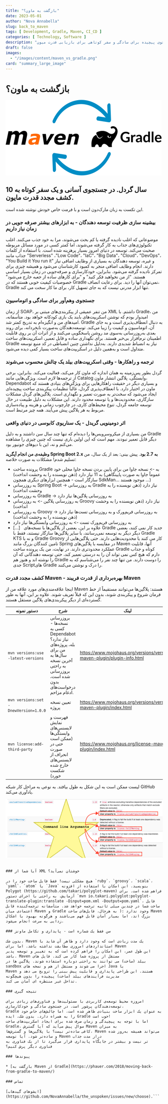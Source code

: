 ```yaml
---
title: "بازگشت به ماون؟"
date: 2023-05-01
author: "Nova Annabella"
slug: back_to_maven
tags: [ Development, Gradle, Maven, CI_CD ]
categories: [ Technology, Software ]
description: "جست‌وجوی پیچیده برای سادگی و سفر کوتاهی برای بازیابی قدرت میون (Maven) که دشوار به دست آمده است."
draft: false
images:
  - "/images/content/maven_vs_gradle.png"
card: "summary_large_image"
---
```



# بازگشت به ماون؟

[![maven_vs_gradle](/images/content/maven_vs_gradle.png)](https://phauer.com/2018/moving-back-from-gradle-to-maven/)

## 10 سال گردل. در جستجوی آسانی و یک سفر کوتاه به کشف مجدد قدرت مایون.

این تکست به زبان مارک‌دون است و با فرمت خاص خودش نوشته شده است.

### بیشینه سازی ظرفیت توسعه دهندگان - به ابزارهای بیشتر صرفه جویی در زمان نیاز داریم

موضوعاتی که اغلب نادیده گرفته یا کم بحث می‌شوند، مرا به خود جذب می‌کنند. اغلب تکنولوژی‌های جذاب به کار گرفته می‌شوند،
اما کمتر کسی در مورد مسائل مربوطه صحبت می‌کند. توسعه در دنیای امروز بسیار پرهزینه شده است. با استفاده از کلمات جذاب
مانند "Serverless" ،"Low Code"، "IaC"، "Big Data"، "Cloud"، "DevOps"، "You Build it You run it" و غیره، توسعه دهندگان به
بسیاری از وظایف اضافی نیاز دارند. انجام وظایف اضافی منجر به کمبود کارشناسان می‌شود و همیشه چیزی برای تمرکز نادیده گرفته
می‌شود. بنابراین، خودکارسازی و صرفه‌جویی در زمان بسیار اساسی هستند. "از من نخواهید فکر کنید" و "برای کارهای ساده از جعبه
خارج می‌شود" خصوصیات کیفیت خوبی هستند که در Gradle نمی‌توان آنها را دید. برای رعایت انصاف، Gradle تنها ابزار مدرنی نیست
که به جای تسهیل کار، برای ما کار سخت می کند.

### جستجوی وهم‌آور برای سادگی و اتوماسیون

از زمان SOAP، من تنفر عمیقی از پیکربندی‌های مبتنی بر XML داشتم. با Gradle، من امیدوار بودم که نوشتن اسکریپت‌های بایند یک
بازی کودکانه خواهد بود. متأسفانه، امیدهای من و انگیزه‌ام به تدریج کمتر شد. Gradle به دنبال انعطاف‌پذیری است و به جای آن،
اتوماسیون و کیفیت را زیبا می‌کند. توسعه‌دهندگان به‌صورت نابخردانه، برای روند بعدی به‌روزرسانی به‌سوی مد روشن پاسخگویی
می‌کنند و از اثرات آن بر روی قابلیت اطمینان نرم‌افزار بی‌خبر هستند. برای نگهداری ساده و قابل تعمیر، اسکریپت‌های ساخت
Gradle نیاز به انضباط شدیدی دارند. به‌دلیل نداشتن چنین انضباطی در کد منبع توسعه متداول است و به‌همین دلیل در اسکریپت‌های
ساخت بسیار کمی دیده می‌شود.

### ترجمه و راهکارها - وقتی اسکریپت‌های بیلد یک چالش محسوب می‌شوند

گردل بطور پس‌زمینه به همان اندازه که ماون کار می‌کند، فعالیت می‌کند. بنابراین، برخی از ترجمه‌ها لازم است. ویژگی‌هایی
مانند Catalog وابستگی، پلاگین انتشار ماون، Dependabot و بسیاری دیگر در حقیقت راهکارهایی برای ویژگی‌های بنیادی هستند که
ماون در اختیار دارد. با انعطاف‌پذیری گردل، غالباً تنظیمات پیکربندی ساخت پیچیده‌ای ایجاد می‌شود که سخت‌تر به صورت تعمیر و
نگهداری است. پلاگین‌های گردل مشکلات سازگاری، محدودیت‌ها و یا توسعه محدود دارند. این مشکلات به دلیل طبیعت در حال توسعه
جامعه گردل، تنوع محیط‌های کاری، در چارچوب زمانی و هزینه و پیاده‌سازی مربوط به هر پلاگین پیش می‌آیند. همه چیز مرتبط است.

### اثر دومینویی گریدل - یک سناریوی کابوسی در دنیای واقعی

من بسیاری از میکرو‌سرویس‌ها را دیده‌ام که تنها چند سال سن داشتند و به دلیل Gradle دیگر قابل تعمیر نبودند. مهم است که این اولین باری نیست که چنین چیزی را مشاهده می‌کنم و نه، این با دیو‌های جونیور بود.
 
**وظیفه‌ی من انجام آپگرید Spring Boot 2.x به 2.7 بود**. پیش بینی: بعد از یک سال، من تسلیم شدم! مشکلات به صورت خلاصه:
 
* پرونده ساخت Gradle به -> نسخه جاوا من برای پایین بردن نسخه جاوا محلی خود به 11 نیاز دارد (ذهن نویسنده را به وحشت انداخت) (عموماً جاوا به صورت پایینگاهی سازگار است - همچنین ابزارهای دیگری همچون SdkMan... موجود هستند ...)
* به روزرسانی Spring Boot -> به روزرسانی Gradle نیاز دارد (ذهن نویسنده را به وحشت انداخت)
* به روزرسانی Gradle -> به روزرسانی پلاگین‌ها نیاز دارد
* به روزرسانی پلاگین -> به روزرسانی Groovy نیاز دارد (ذهن نویسنده را به وحشت انداخت)
* به روزرسانی Groovy -> به روزرسانی فریم‌ورک و به روزرسانی تست‌ها نیاز دارد (ذهن نویسنده را به وحشت انداخت)
* به روزرسانی فریم‌ورک تست -> به روزرسانی وابستگی‌ها نیاز دارد
* [...]
  علاوه بر این، بعضی از پلاگین‌ها با نسخه‌های Gradle جدید کار نمی کنند، بعضی دیگر دیگر به توسعه نمی‌رسانند، با سایر پلاگین‌ها سازگار نیستند، فقط با Gradle KTS و نه با Gradle Groovy کار می کنند یا محدودیت‌هایی دارند. حتی پلاگین‌هایی از تامین کنندگان بزرگ مانند Spring در مقایسه با پلاگین‌های Maven آنها، قابلیت عملکرد محدودتری دارند. در نهایت، من یک پرونده ساخت Gradle کوتاه و جذاب دارم که هیچ کس نمی تواند آن را به درستی تعمیر کند، حتی توسعه دهندگانی که آن را نوشته اند و هنوز هم Gradle را دوست دارند. من تنها چند نفر را می‌شناسم که به جدی Scriptهای Gradle را درک و نوشتن می‌کنند.

### کشف مجدد قدرت Maven - بهره‌برداری از قدرت فریبند Maven

اینجا علاقه‌مندی‌های مورد علاقه من از Maven هستند:
پلاگین‌ها می‌توانند مستقیماً از خط فرمان شروع و پیکربندی شوند، بدون این که قبلاً تعریف شوند.
علاوه بر این، آنها به طور گسترده‌ای از دیگر پیکربندی‌های پلاگین مستقل هستند.

| دستور نمونه| شرح | لینک |
|-----------|---------------------------|--------------------------------------------------|
| `mvn versions:use -latest-versions` | بروزرسانی نسخه‌ها - کسی به Dependabot نیاز ندارد؟ بله، پروژه‌های من برای سال‌ها به آخرین نسخه به راحتی بروزرسانی شده است، بدون درخواست‌های ادغام مزاحم. | https://www.mojohaus.org/versions/versions-maven-plugin/plugin-info.html |
| `mvn versions:set -DnewVersion=1.0.0` | تعیین نسخه پروژه | https://www.mojohaus.org/versions/versions-maven-plugin/index.html |
| `mvn license:add-third-party` | فهرست و نمایش لایسنس‌های وابستگی‌ها (ممکن است حتی در صورت انحراف از لایسنس‌های خارج شده شکست خورد) | https://www.mojohaus.org/license-maven-plugin/index.html | 

لیست ممکن است به این شکل به طول بیافتد. به نوعی به مراحل کار شبکه GitHub یادآوری می‌کند.

![maven_plugin_command_line_args](/images/content/maven_plugin_command_line_args.png)

```

### آیا شما از XML خوشتان نمی‌آید؟

هیچ مشکلی نیست! فقط فایل ساخت خود را در `ruby`، `groovy`، `scala`، `yaml`، `atom` یا `Java` بنویسید. این امکان با استفاده از افزونه Polygot (https://github.com/takari/polyglot-maven) فراهم شده است. برای آزمایش، به راحتی با اجرای دستور `mvn io.takari.polyglot:polyglot-translate-plugin:translate -Dinput=pom.xml -Doutput=pom.yaml`، فایل ساخت شما در چندین میلی ثانیه ترجمه خواهد شد. متأسفانه ترجمه‌کننده قابل اعتمادی میان Maven و Gradle وجود ندارد :( به هرحال، فایل‌های ساخت Maven بزرگ اند، اما بسیار آسان قابل فهم می‌باشند و هرگونه بهبود یا اشکال زدایی به سرعت انجام می‌شود.

### سن فقط یک شماره است - پایداری و تکامل ماونز

بدون شک، Maven یک مدت زیادی است که وجود دارد و ظاهر آن شاید با استانداردهای امروزی مطابقت نداشته باشد. اما برای Maven
این طول عمر، این امکان را فراهم کرده است که به تغییر و توسعه پذیر باشد. Maven مستقل از پروژه شما کار می کند. فایل های
بیلد (ساخت) می توانند به راحتی دوباره استفاده شوند. پلاگین ها در sandbox اجرا می شوند و مستقل از هم و نسخه های Java یا
Maven هستند. این طراحی پایداری و قابلیت پیش بینی را ترویج می دهد و مدیریت فرآیندهای بیلد (ساخت) پیچیده را بدون هیچگونه
تداخل غیر منتظره ای آسان می کند.

### نتیجه گیری

امروزه محیط توسعه‌ی کاربردی با مسئولیت‌ها و فناوری‌های زیادی برای توسعه‌دهندگان پرشور است. در جستجوی سادگی و خودکارسازی،
Gradle به عنوان یک ابزار ساخت بنیادی ظاهر شده است، اما چالش‌های خاص خود را به همراه دارد. بدون شک، ایده Gradle خوب است!
اما با توجه به پیچیدگی و زمان صرف شده برای ایجاد اسکریپت‌های ساخت Gradle، سوال پیش می‌آید که آیا گسترش Maven به میزان
کافی ساده‌تر نیست؟ با پلاگین‌ها و گسترش‌ها، Maven می‌تواند همیشه به‌روز شده و ساده‌تر شود. آیا توسعه Maven دراز مدت جذاب
تر نیست و بیشتر در جایگاه پایداری قرار می‌گیرد تا از یک فناوری به فناوری دیگر پرش کنیم؟

### پیوندها

* [بازگشت به Maven از Gradle](https://phauer.com/2018/moving-back-from-gradle-to-maven/)

### تماس

[ایشوهای گیت‌هاب](https://github.com/NovaAnnabella/the_unspoken/issues/new/choose).```
